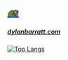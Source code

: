 ![peepoHappy](https://github.com/DylanBarratt/DylanBarratt/blob/master/peepoHappy.png "peepoHappy") 
##### [dylanbarratt.com](http://dylanbarratt.com/)

[![Top Langs](https://github-readme-stats-git-masterrstaa-rickstaa.vercel.app/api/top-langs/?username=dylanbarratt?exclude_repo=bakarwasalone,dungeoncrawler)](https://github.com/anuraghazra/github-readme-stats)
